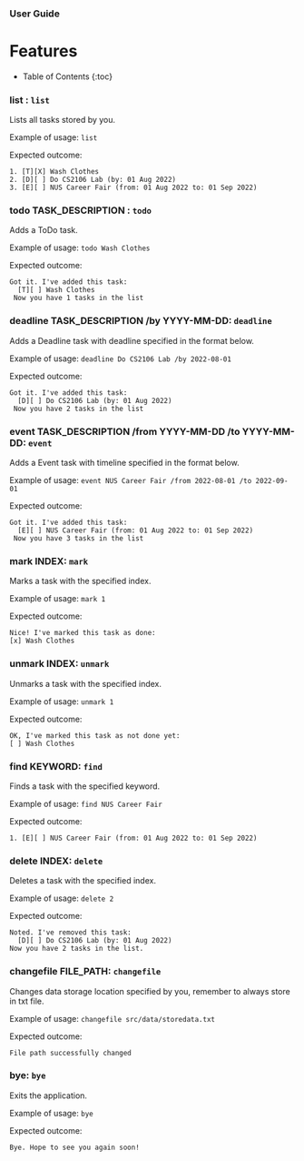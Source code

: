 ### User Guide

# Features
* Table of Contents
{:toc}

### list : `list`

Lists all tasks stored by you.

Example of usage:
`list`

Expected outcome:
```
1. [T][X] Wash Clothes
2. [D][ ] Do CS2106 Lab (by: 01 Aug 2022)
3. [E][ ] NUS Career Fair (from: 01 Aug 2022 to: 01 Sep 2022)
```

### todo TASK_DESCRIPTION : `todo`

Adds a ToDo task.

Example of usage:
`todo Wash Clothes`

Expected outcome:
```
Got it. I've added this task:
  [T][ ] Wash Clothes
 Now you have 1 tasks in the list
```

### deadline TASK_DESCRIPTION /by YYYY-MM-DD: `deadline`

Adds a Deadline task with deadline specified in the format below.

Example of usage:
`deadline Do CS2106 Lab /by 2022-08-01`

Expected outcome:
```
Got it. I've added this task:
  [D][ ] Do CS2106 Lab (by: 01 Aug 2022)
 Now you have 2 tasks in the list
```

### event TASK_DESCRIPTION /from YYYY-MM-DD /to YYYY-MM-DD: `event`

Adds a Event task with timeline specified in the format below.

Example of usage:
`event NUS Career Fair /from 2022-08-01 /to 2022-09-01`

Expected outcome:
```
Got it. I've added this task:
  [E][ ] NUS Career Fair (from: 01 Aug 2022 to: 01 Sep 2022)
 Now you have 3 tasks in the list
```

### mark INDEX: `mark`

Marks a task with the specified index.

Example of usage:
`mark 1`

Expected outcome:
```
Nice! I've marked this task as done:
[x] Wash Clothes
```

### unmark INDEX: `unmark`

Unmarks a task with the specified index.

Example of usage:
`unmark 1`

Expected outcome:
```
OK, I've marked this task as not done yet:
[ ] Wash Clothes
```

### find KEYWORD: `find`

Finds a task with the specified keyword.

Example of usage:
`find NUS Career Fair`

Expected outcome:
```
1. [E][ ] NUS Career Fair (from: 01 Aug 2022 to: 01 Sep 2022)
```

### delete INDEX: `delete`

Deletes a task with the specified index.

Example of usage:
`delete 2`

Expected outcome:
```
Noted. I've removed this task:
  [D][ ] Do CS2106 Lab (by: 01 Aug 2022)
Now you have 2 tasks in the list.
```

### changefile FILE_PATH: `changefile`

Changes data storage location specified by you, remember to always store in txt file.

Example of usage:
`changefile src/data/storedata.txt`

Expected outcome:
```
File path successfully changed
```

### bye: `bye`

Exits the application.

Example of usage:
`bye`

Expected outcome:
```
Bye. Hope to see you again soon!
```